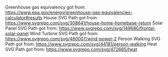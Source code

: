 Greenhouse gas equivalency got from: https://www.epa.gov/energy/greenhouse-gas-equivalencies-calculator#results
House SVG Path got from: https://www.svgrepo.com/svg/308641/house-home-homebase-return
Solar Panel SVG Path got from: https://www.svgrepo.com/svg/149680/frontal-solar-panel
Wind Turbine SVG Path got from: https://www.svgrepo.com/svg/480007/wind-power-2
Person Walking SVG Path got from: https://www.svgrepo.com/svg/44181/person-walking
Heat SVG Path got from: https://www.svgrepo.com/svg/472665/heat